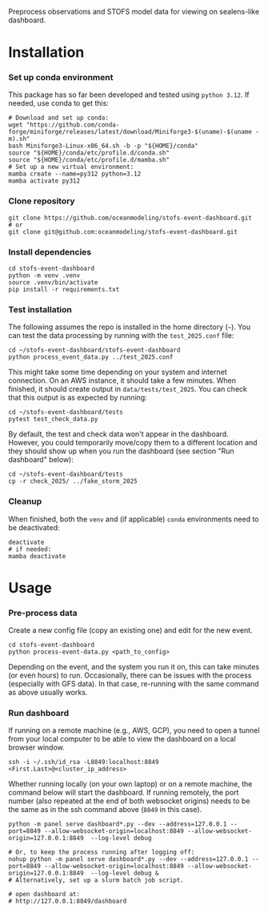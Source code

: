 Preprocess observations and STOFS model data for viewing on sealens-like dashboard.

# Installation
### Set up conda environment
This package has so far been developed and tested using `python 3.12`. If needed, use conda to get this:
```
# Download and set up conda:
wget "https://github.com/conda-forge/miniforge/releases/latest/download/Miniforge3-$(uname)-$(uname -m).sh"
bash Miniforge3-Linux-x86_64.sh -b -p "${HOME}/conda"
source "${HOME}/conda/etc/profile.d/conda.sh"
source "${HOME}/conda/etc/profile.d/mamba.sh"
# Set up a new virtual environment:
mamba create --name=py312 python=3.12
mamba activate py312
```
### Clone repository
```
git clone https://github.com/oceanmodeling/stofs-event-dashboard.git
# or
git clone git@github.com:oceanmodeling/stofs-event-dashboard.git 
```
### Install dependencies
```
cd stofs-event-dashboard
python -m venv .venv
source .venv/bin/activate
pip install -r requirements.txt
```
### Test installation
The following assumes the repo is installed in the home directory (`~`).
You can test the data processing by running with the `test_2025.conf` file:
```
cd ~/stofs-event-dashboard/stofs-event-dashboard
python process_event_data.py ../test_2025.conf
```
This might take some time depending on your system and internet connection. On an AWS instance, it should take a few minutes. When finished, it should create output in `data/tests/test_2025`. You can check that this output is as expected by running:
```
cd ~/stofs-event-dashboard/tests
pytest test_check_data.py
```
By default, the test and check data won't appear in the dashboard. However, you could temporarily move/copy them to a different location and they should show up when you run the dashboard (see section "Run dashboard" below):
```
cd ~/stofs-event-dashboard/tests
cp -r check_2025/ ../fake_storm_2025
```
### Cleanup
When finished, both the `venv` and (if applicable) `conda` environments need to be deactivated:
```
deactivate
# if needed:
mamba deactivate
```

# Usage
### Pre-process data
Create a new config file (copy an existing one) and edit for the new event.
```
cd stofs-event-dashboard
python process-event-data.py <path_to_config>
```
Depending on the event, and the system you run it on, this can take minutes (or even hours) to run. Occasionally, there can be issues with the process (especially with GFS data). In that case, re-running with the same command as above usually works. 
### Run dashboard 
If running on a remote machine (e.g., AWS, GCP), you need to open a tunnel from your local computer to be able to view the dashboard on a local browser window. 
```
ssh -i ~/.ssh/id_rsa -L8849:localhost:8849 <First.Last>@<cluster_ip_address>
```
Whether running locally (on your own laptop) or on a remote machine, the command below will start the dashboard. If running remotely, the port number (also repeated at the end of both websocket origins) needs to be the same as in the ssh command above (`8849` in this case).
```
python -m panel serve dashboard*.py --dev --address=127.0.0.1 --port=8849 --allow-websocket-origin=localhost:8849 --allow-websocket-origin=127.0.0.1:8849  --log-level debug

# Or, to keep the process running after logging off:
nohup python -m panel serve dashboard*.py --dev --address=127.0.0.1 --port=8849 --allow-websocket-origin=localhost:8849 --allow-websocket-origin=127.0.0.1:8849  --log-level debug &
# Alternatively, set up a slurm batch job script.

# open dashboard at:
# http://127.0.0.1:8849/dashboard
```
